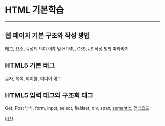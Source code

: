 # HTML 기본학습

--------------

## 웹 페이지 기본 구조와 작성 방법
태그, 요소, 속성의 의미 이해 및 HTML, CSS, JS 작성 방법 따라하기

## HTML5 기본 태그
글자, 목록, 테이블, 미디어 태그

## HTML5 입력 태그와 구조화 태그
Get, Post 방식, form, input, select, fieldset, div, span, 
[semantic](https://github.com/choiyeonseong/StudyHtml/blob/main/01_HTML/space_test.html),
[연습코드](https://github.com/choiyeonseong/StudyHtml/blob/main/01_HTML/form_practice.html)
<br>

[이전](https://github.com/choiyeonseong/StudyHtml)
